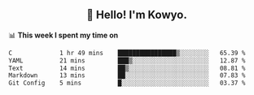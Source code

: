 <h2 align="center">👋 Hello! I'm Kowyo.</h2>

📊 **This week I spent my time on**
<!--START_SECTION:waka-->

```txt
C             1 hr 49 mins    ████████████████▒░░░░░░░░   65.39 %
YAML          21 mins         ███▒░░░░░░░░░░░░░░░░░░░░░   12.87 %
Text          14 mins         ██▒░░░░░░░░░░░░░░░░░░░░░░   08.81 %
Markdown      13 mins         ██░░░░░░░░░░░░░░░░░░░░░░░   07.83 %
Git Config    5 mins          █░░░░░░░░░░░░░░░░░░░░░░░░   03.37 %
```

<!--END_SECTION:waka-->
